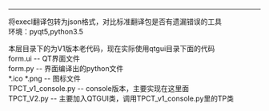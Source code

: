 ***

将execl翻译包转为json格式，对比标准翻译包是否有遗漏错误的工具  
环境：pyqt5,python3.5  

本层目录下的为V1版本老代码，现在实际使用qtgui目录下面的代码  
form.ui -- QT界面文件  
form.py -- 界面编译出的python文件  
*.ico *.png -- 图标文件  
TPCT\_v1\_console.py -- console版本，主要实现在这里面  
TPCT_V2.py -- 主要加入QTGUI类，调用TPCT\_v1\_console.py里的TP类  

